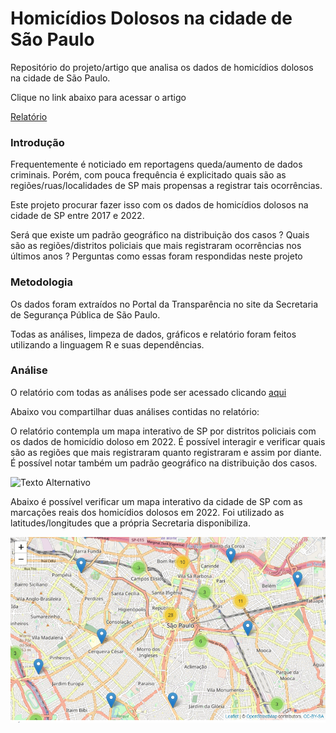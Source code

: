 # Homicídios Dolosos na cidade de São Paulo

Repositório do projeto/artigo que analisa os dados de homicídios dolosos na cidade de São Paulo. 

Clique no link abaixo para acessar o artigo

[Relatório](https://homicidios-dolosos-sp.netlify.app)


### Introdução

Frequentemente é noticiado em reportagens queda/aumento de dados criminais. Porém, com pouca frequência é explicitado quais são as regiões/ruas/localidades de SP mais propensas a registrar tais ocorrências.

Este projeto procurar fazer isso com os dados de homicídios dolosos na cidade de SP entre 2017 e 2022.

Será que existe um padrão geográfico na distribuição dos casos ? Quais são as regiões/distritos policiais que mais registraram ocorrências nos últimos anos ? Perguntas como essas foram respondidas neste projeto


### Metodologia

Os dados foram extraídos no Portal da Transparência no site da Secretaria de Segurança Pública de São Paulo. 

Todas as análises, limpeza de dados, gráficos e relatório foram feitos utilizando a linguagem R e suas dependências.


### Análise

O relatório com todas as análises pode ser acessado clicando [aqui](https://homicidios-dolosos-sp.netlify.app)

Abaixo vou compartilhar duas análises contidas no relatório:

O relatório contempla um mapa interativo de SP por distritos policiais com os dados de homicídio doloso em 2022. É possível interagir e verificar quais são as regiões que mais registraram quanto registraram e assim por diante. É possível notar também um padrão geográfico na distribuição dos casos.


![Texto Alternativo](https://github.com/martinscaio/Homicidios-Dolosos/blob/main/GIF_MapaInterativo_SP.gif)


Abaixo é possível verificar um mapa interativo da cidade de SP com as marcações reais dos homicídios dolosos em 2022. Foi utilizado as latitudes/longitudes que a própria Secretaria disponibiliza.

![Texto Alternativo](https://github.com/martinscaio/Homicidios-Dolosos/blob/main/Leaflet_HomicidiosDolososSP.png)

